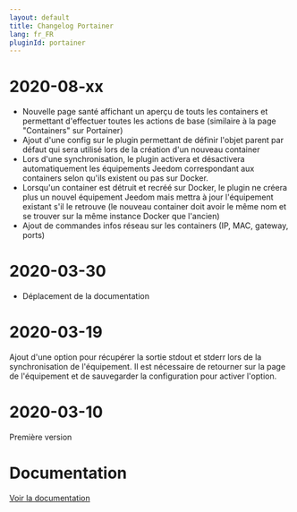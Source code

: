 ```yaml
---
layout: default
title: Changelog Portainer
lang: fr_FR
pluginId: portainer
---
```


# 2020-08-xx

- Nouvelle page santé affichant un aperçu de touts les containers et permettant d'effectuer toutes les actions de base (similaire à la page "Containers" sur Portainer)
- Ajout d'une config sur le plugin permettant de définir l'objet parent par défaut qui sera utilisé lors de la création d'un nouveau container
- Lors d'une synchronisation, le plugin activera et désactivera automatiquement les équipements Jeedom correspondant aux containers selon qu'ils existent ou pas sur Docker.
- Lorsqu'un container est détruit et recréé sur Docker, le plugin ne créera plus un nouvel équipement Jeedom mais mettra à jour l'équipement existant s'il le retrouve (le nouveau container doit avoir le même nom et se trouver sur la même instance Docker que l'ancien)
- Ajout de commandes infos réseau sur les containers (IP, MAC, gateway, ports)

# 2020-03-30

- Déplacement de la documentation

# 2020-03-19

Ajout d'une option pour récupérer la sortie stdout et stderr lors de la synchronisation de l'équipement. Il est nécessaire de retourner sur la page de l'équipement et de sauvegarder la configuration pour activer l'option.

# 2020-03-10

Première version

# Documentation

[Voir la documentation]({{site.baseurl}}/{{page.pluginId}}/{{page.lang}})
